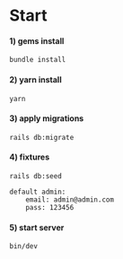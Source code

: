 # Start

#### 1) gems install
    bundle install

#### 2) yarn install
    yarn

#### 3) apply migrations
    rails db:migrate

#### 4) fixtures
    rails db:seed

    default admin:
        email: admin@admin.com
        pass: 123456
    
#### 5) start server
    bin/dev
    